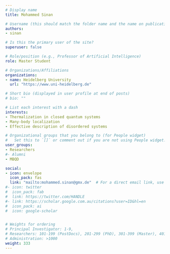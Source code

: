```yaml
---
# Display name
title: Mohammed Sinan

# Username (this should match the folder name and the name on publications)
authors:
- sinan

# Is this the primary user of the site?
superuser: false

# Role/position (e.g., Professor of Artificial Intelligence)
role: Master Student

# Organizations/Affiliations
organizations:
- name: Heidelberg University
  url: "https://www.uni-heidelberg.de"

# Short bio (displayed in user profile at end of posts)
# bio: ""

# List each interest with a dash
interests:
- Thermalization in closed quantum systems
- Many-body localization
- Effective description of disordered systems

# Organizational groups that you belong to (for People widget)
#   Set this to `[]` or comment out if you are not using People widget.
user_groups:
- Researchers
#- Alumni
- MBQD

social:
- icon: envelope
  icon_pack: fas
  link: "mailto:mohammed.sinan@gmx.de"  # For a direct email link, use "mailto:test@example.org".
#- icon: twitter
#  icon_pack: fab
#  link: https://twitter.com/HANDLE
#- link: https://scholar.google.com.au/citations?user=ID&hl=en
#  icon_pack: ai
#  icon: google-scholar


# Weights for ordering
# Principal Investigator: 1-9,
# Researchers: 101-199 (PostDocs), 201-299 (PhD), 301-399 (Master), 401-499 (Bachelor)
# Administration: >1000
weight: 333
---
```

